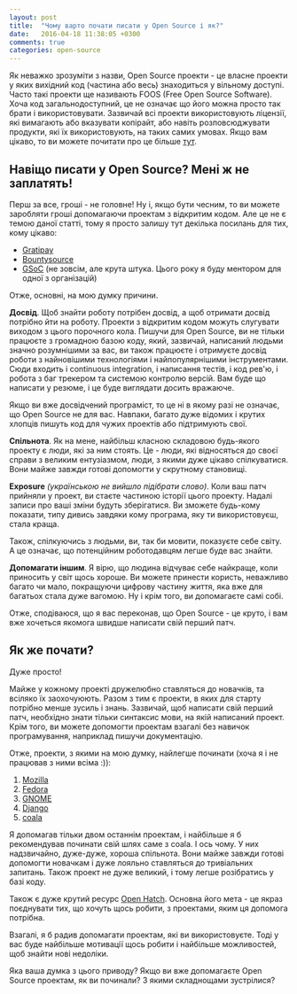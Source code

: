 ```yaml
---
layout: post
title:  "Чому варто почати писати у Open Source і як?"
date:   2016-04-18 11:38:05 +0300
comments: true
categories: open-source
---
```


Як неважко зрозуміти з назви, Open Source проекти - це власне проекти у яких вихідний код (частина або весь) знаходиться
у вільному доступі. Часто такі проекти ще називають FOOS (Free Open Source Software). Хоча код загальнодоступний, це не
означає що його можна просто так брати і використовувати. Зазвичай всі проекти використовують ліцензії, які вимагають або
вказувати копірайт, або навіть розповсюджувати продукти, які їх використовують, на таких самих умовах.
Якщо вам цікаво, то ви можете почитати про це більше [тут](http://choosealicense.com/).

## Навіщо писати у Open Source? Мені ж не заплатять!

Перш за все, гроші - не головне!
Ну і, якщо бути чесним, то ви можете заробляти гроші допомагаючи проектам з відкритим кодом.
Але це не є темою даної статті, тому я просто залишу тут декілька посилань для тих, кому цікаво:

* [Gratipay](https://gratipay.com/)
* [Bountysource](https://www.bountysource.com/)
* [GSoC](https://developers.google.com/open-source/gsoc/) (не зовсім, але крута штука. Цього року я буду ментором для
  одної з організацій)

Отже, основні, на мою думку причини.

**Досвід**. Щоб знайти роботу потрібен досвід, а щоб отримати досвід потрібно йти на роботу. Проекти з відкритим кодом
можуть слугувати виходом з цього порочного кола. Пишучи для Open Source, ви не тільки працюєте з громадною базою коду,
який, зазвичай, написаний людьми значно розумнішими за вас, ви також працюєте і отримуєте досвід роботи з найновішими
технологіями і найпопулярнішими інструментами. Сюди входить і continuous integration, і написання тестів, і код рев'ю, і
робота з баг трекером та системою контролю версій. Вам буде що написати у резюме, і це буде виглядати досить вражаюче.

Якщо ви вже досвідчений програміст, то це ні в якому разі не означає, що Open Source не для вас. Навпаки,
багато дуже відомих і крутих хлопців пишуть код для чужих проектів або підтримують свої.

**Спільнота**. Як на мене, найбільш класною складовою будь-якого проекту є люди, які за ним стоять. Це - люди, які
відносяться до своєї справи з великим ентузіазмом, люди, з якими дуже цікаво спілкуватися. Вони майже завжди готові
допомогти у скрутному становищі.

**Exposure** *(українською не вийшло підібрати слово)*. Коли ваш патч прийняли у проект, ви стаєте частиною історії
цього проекту. Надалі записи про ваші зміни будуть зберігатися. Ви зможете будь-кому показати, типу дивись завдяки кому
програма, яку ти використовуєш, стала краща.

Також, спілкуючись з людьми, ви, так би мовити, показуєте себе світу. А це означає, що потенційним роботодавцям легше
буде вас знайти.

**Допомагати іншим**. Я вірю, що людина відчуває себе найкраще, коли приносить у світ щось хороше. Ви можете принести
користь, неважливо багато чи мало, покращуючи цифрову частину життя, яка вже для багатьох стала дуже вагомою. Ну і крім
того, ви допомагаєте самі собі.

Отже, сподіваюся, що я вас переконав, що Open Source - це круто, і вам вже хочеться якомога швидше написати свій перший
патч.

## Як же почати?

Дуже просто!

Майже у кожному проекті дружелюбно ставляться до новачків, та всіляко їх заохочуюють. Разом з тим є проекти, в яких для
старту потрібно менше зусиль і знань. Зазвичай, щоб написати свій перший патч, необхідно знати тільки синтаксис мови, на
якій написаний проект. Крім того, ви можете допомогти проектам взагалі без навичок програмування, наприклад пишучи
документацію.

Отже, проекти, з якими на мою думку, найлегше починати (хоча я і не працював з ними всіма :)):

1. [Mozilla](https://developer.mozilla.org/en-US/docs/Mozilla/Developer_guide/Introduction)
2. [Fedora](https://fedoraproject.org/wiki/Contribute)
3. [GNOME](https://wiki.gnome.org/Newcomers)
4. [Django](https://docs.djangoproject.com/en/dev/internals/contributing/)
5. [coala](http://coala.readthedocs.org/en/latest/Getting_Involved/Newcomers.html)

Я допомагав тільки двом останнім проектам, і найбільше я б рекомендував починати свій шлях саме з coala. І ось чому. У
них надзвичайно, дуже-дуже, хороша спільнота. Вони майже завжди готові допомогти новачкам і дуже лояльно ставляться до
тривіальних запитань. Також проект не дуже великий, і тому легше розібратись у базі коду.

Також є дуже крутий ресурс [Open Hatch](https://openhatch.org/). Основна його мета - це якраз поєднувати тих, що хочуть
щось робити, з проектами, яким ця допомога потрібна.

Взагалі, я б радив допомагати проектам, які ви використовуєте. Тоді у вас буде найбільше мотивації щось робити і
найбільше можливостей, щоб знайти нові недоліки.

Яка ваша думка з цього приводу? Якщо ви вже допомагаєте Open Source проектам, як ви починали? З якими складнощами
зустрілися?
